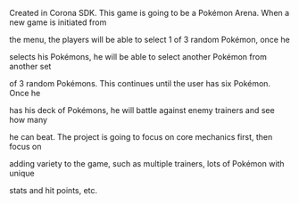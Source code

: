 Created in Corona SDK. This game is going to be a Pokémon Arena. When a new game is initiated from

the menu, the players will be able to select 1 of 3 random Pokémon, once he

selects his Pokémons, he will be able to select another Pokémon from another set

of 3 random Pokémons. This continues until the user has six Pokémon. Once he

has his deck of Pokémons, he will battle against enemy trainers and see how many

he can beat. The project is going to focus on core mechanics first, then focus on

adding variety to the game, such as multiple trainers, lots of Pokémon with unique

stats and hit points, etc.
